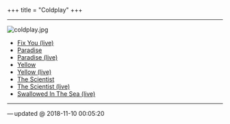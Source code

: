 +++
title = "Coldplay"
+++

<hr class="coldplay" />

![coldplay.jpg](/images/coldplay.jpg)

- [Fix You (live)](/coldplay/fix-you-live/)
- [Paradise](/coldplay/paradise/)
- [Paradise (live)](/coldplay/paradise-live/)
- [Yellow](/coldplay/yellow/)
- [Yellow (live)](/coldplay/yellow-live/)
- [The Scientist](/coldplay/the-scientist/)
- [The Scientist (live)](/coldplay/the-scientist-live/)
- [Swallowed In The Sea (live)](/coldplay/swallowed-in-the-sea-live/)

<hr class="coldplay" />

<div class="coldplay-footer">— updated @ 2018-11-10 00:05:20</div>
